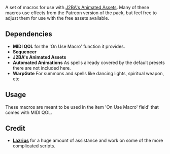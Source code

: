 
A set of macros for use with [J2BA's Animated Assets](https://www.jb2a.com). Many of these macros use effects from the Patreon version of the pack, but feel free to adjust them for use with the free assets available.


## Dependencies

- **MIDI QOL** for the 'On Use Macro' function it provides.
- **Sequencer**
- **J2BA's Animated Assets**
- **Automated Animations** As spells already covered by the default presets there are not included here.
- **WarpGate** For summons and spells like dancing lights, spiritual weapon, etc

## Usage
These macros are meant to be used in the item 'On Use Macro' field' that comes with MIDI QOL.


## Credit
- [**Lazrius**](https://github.com/Lazrius) for a huge amount of assistance and work on some of the more complicated scripts.